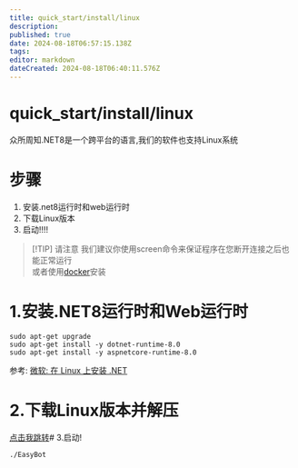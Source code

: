 ```yaml
---
title: quick_start/install/linux
description: 
published: true
date: 2024-08-18T06:57:15.138Z
tags: 
editor: markdown
dateCreated: 2024-08-18T06:40:11.576Z
---
```

# quick_start/install/linux

众所周知.NET8是一个跨平台的语言,我们的软件也支持Linux系统

# 步骤

1. 安装.net8运行时和web运行时
2. 下载Linux版本
3. 启动!!!!

> [!TIP] 请注意
> 我们建议你使用screen命令来保证程序在您断开连接之后也能正常运行    
> 或者使用[docker](/quick_start/install/docker)安装


# 1.安装.NET8运行时和Web运行时

```
sudo apt-get upgrade
sudo apt-get install -y dotnet-runtime-8.0
sudo apt-get install -y aspnetcore-runtime-8.0
```
参考: [微软: 在 Linux 上安装 .NET](https://learn.microsoft.com/zh-cn/dotnet/core/install/linux)

# 2.下载Linux版本并解压

[点击我跳转](/down)# 3.启动!

```
./EasyBot
```
